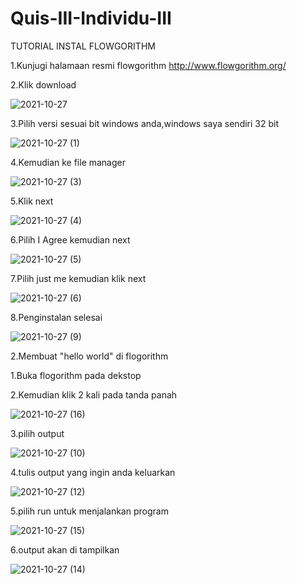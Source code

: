 # Quis-III-Individu-III
TUTORIAL INSTAL FLOWGORITHM

1.Kunjugi halamaan resmi flowgorithm http://www.flowgorithm.org/

2.Klik download

![2021-10-27](https://user-images.githubusercontent.com/93033348/139084145-d52719b1-305a-4d12-98a5-4d0c3812b89d.png)

3.Pilih versi sesuai bit windows anda,windows saya sendiri 32 bit

![2021-10-27 (1)](https://user-images.githubusercontent.com/93033348/139084314-3efcc996-3445-45fd-874c-d3124dfadbde.png)

4.Kemudian ke file manager

![2021-10-27 (3)](https://user-images.githubusercontent.com/93033348/139084411-675e76d5-c2e8-468c-afca-d3934f9c057d.png)

5.Klik next

![2021-10-27 (4)](https://user-images.githubusercontent.com/93033348/139084495-88e108d3-d9b9-4eab-8867-e42822195ad1.png)

6.Pilih I Agree kemudian next

![2021-10-27 (5)](https://user-images.githubusercontent.com/93033348/139084662-7951d53a-e9d8-4dd7-8054-d73053e039c1.png)

7.Pilih just me kemudian klik next

![2021-10-27 (6)](https://user-images.githubusercontent.com/93033348/139084806-883eb32e-c39a-429e-8473-13801a5bde00.png)

8.Penginstalan selesai

![2021-10-27 (9)](https://user-images.githubusercontent.com/93033348/139084956-724b8a66-dbc1-4520-a043-0c5f95ba5ca8.png)

2.Membuat "hello world" di flogorithm

1.Buka flogorithm pada dekstop

2.Kemudian klik 2 kali pada tanda panah

![2021-10-27 (16)](https://user-images.githubusercontent.com/93033348/139085402-0f7e598c-e326-44dc-a3ba-5b6f0f214dcf.png)

3.pilih output

![2021-10-27 (10)](https://user-images.githubusercontent.com/93033348/139085466-77264cee-46c2-4824-a7a8-750ffa913c32.png)

4.tulis output yang ingin anda keluarkan

![2021-10-27 (12)](https://user-images.githubusercontent.com/93033348/139085580-fab962f0-cbec-4877-8224-8cf88745d4a8.png)

5.pilih run untuk menjalankan program

![2021-10-27 (15)](https://user-images.githubusercontent.com/93033348/139085712-3bd4826b-b99d-4713-84a6-c03e677a0551.png)

6.output akan di tampilkan

![2021-10-27 (14)](https://user-images.githubusercontent.com/93033348/139085801-a1985f2b-bbc1-496a-8cad-9b38b57b7067.png)








